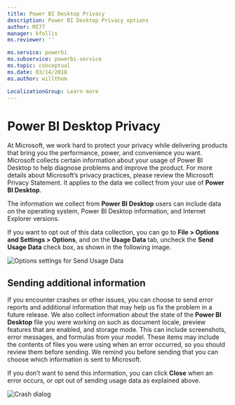 ```yaml
---
title: Power BI Desktop Privacy
description: Power BI Desktop Privacy options
author: MI77
manager: kfollis
ms.reviewer: ''

ms.service: powerbi
ms.subservice: powerbi-service
ms.topic: conceptual
ms.date: 03/14/2018
ms.author: willthom

LocalizationGroup: Learn more
---
```

# Power BI Desktop Privacy

At Microsoft, we work hard to protect your privacy while delivering products that bring you the performance, power, and convenience you want. Microsoft collects certain information about your usage of Power BI Desktop to help diagnose problems and improve the product. For more details about Microsoft’s privacy practices, please review the Microsoft Privacy Statement. It applies to the data we collect from your use of **Power BI Desktop**.
 
The information we collect from **Power BI Desktop** users can include data on the operating system, Power BI Desktop information, and Internet Explorer versions. 
 
If you want to opt out of this data collection, you can go to **File > Options and Settings > Options**, and on the **Usage Data** tab, uncheck the **Send Usage Data** check box, as shown in the following image.

![Options settings for Send Usage Data](media/desktop-privacy/privacy_01.png)

## Sending additional information

If you encounter crashes or other issues, you can choose to send error reports and additional information that may help us fix the problem in a future release. We also collect information about the state of the **Power BI Desktop** file you were working on such as document locale, preview features that are enabled, and storage mode. This can include screenshots, error messages, and formulas from your model. These items may include the contents of files you were using when an error occurred, so you should review them before sending. We remind you before sending that you can choose which information is sent to Microsoft.  
 
If you don’t want to send this information, you can click **Close** when an error occurs, or opt out of sending usage data as explained above. 

![Crash dialog](media/desktop-privacy/privacy_02.png)
